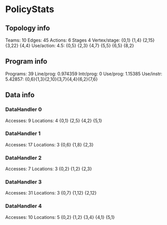 # PolicyStats
## Topology info
Teams:		10
Edges:		45
Actions:	6
Stages		4
Vertex/stage:	{0,1} {1,4} {2,15} {3,22} {4,4} 
Use/action:	4.5: {0,5} {2,3} {4,7} {5,5} {6,5} {8,2} 

## Program info
Programs:	39
Line/prog:	0.974359
Intr/prog:	0
Use/prog:	1.15385
Use/instr:	5.42857: {0,6}{1,3}{2,10}{3,7}{4,4}{6,2}{7,6}

## Data info

### DataHandler 0
Accesses:	9
Locations:	4
{0,1} {2,5} {4,2} {5,1} 

### DataHandler 1
Accesses:	17
Locations:	3
{0,6} {1,8} {2,3} 

### DataHandler 2
Accesses:	7
Locations:	3
{0,2} {1,2} {2,3} 

### DataHandler 3
Accesses:	31
Locations:	3
{0,7} {1,12} {2,12} 

### DataHandler 4
Accesses:	10
Locations:	5
{0,2} {1,2} {3,4} {4,1} {5,1} 